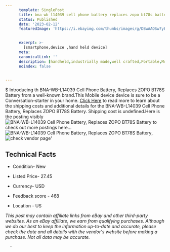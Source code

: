 ```yaml
---
      template: SinglePost
      title: bna wb l14039 cell phone battery replaces zopo bt78s battery
      status: Published
      date: '2023-02-12'
      featuredImage: 'https://i.ebayimg.com/thumbs/images/g/DBwAAOSw7yBjxGfk/s-l225.jpg'
       

      excerpt: >-
        [smartphone,device ,hand held device]
      meta:
      canonicalLink: ''
      description: [handheld,industrially made,well crafted,Portable,Mobile,Compact,Convenient,Lightweight,Maneuverable,Man-portable,Miniature,Carriable,Hand-held,Light,Holdable,Transportable,Mobile device,Pocket-sized,On-the-go,Wireless,Cordless,Compact size,Convenient size, smartphone,device ,hand held device]
      noindex: false
      

---
```

$
      Introducing th BNA-WB-L14039 Cell Phone Battery, Replaces ZOPO BT78S Battery from a well-known brand.This Mobile device device  is sure to be a Conversation-starter in your home. [Click Here](https://www.ebay.com/itm/364112485737?hash=item54c6cb9d69%3Ag%3ADBwAAOSw7yBjxGfk&mkevt=1&mkcid=1&mkrid=711-53200-19255-0&campid=%253CePNCampaignId%253E&customid=%253CreferenceId%253E&toolid=10049) to read more to learn about the shipping costs and additional details for the BNA-WB-L14039 Cell Phone Battery, Replaces ZOPO BT78S Battery. Shipping cost is undefined.Here is the posting visibly ![BNA-WB-L14039 Cell Phone Battery, Replaces ZOPO BT78S Battery](https://i.ebayimg.com/thumbs/images/g/DBwAAOSw7yBjxGfk/s-l225.jpg) to check out more postings here... ![BNA-WB-L14039 Cell Phone Battery, Replaces ZOPO BT78S Battery](https://i.ebayimg.com/images/g/DBwAAOSw7yBjxGfk/s-l1200.jpg), ![check vendor page](https://origin-galleryplus.ebayimg.com/ws/web/364112485737_2_0_1/225x225.jpg,https://origin-galleryplus.ebayimg.com/ws/web/364112485737_3_0_1/225x225.jpg,https://origin-galleryplus.ebayimg.com/ws/web/364112485737_4_0_1/225x225.jpg,https://origin-galleryplus.ebayimg.com/ws/web/364112485737_5_0_1/225x225.jpg)'

      

 ## Technical Facts 



     
      

 - Condition- New 


      

 - Listed Price- 27.45 


      

 - Currency- USD 


      

 - Feedback score - 468 


      

 - Location - US 


      
      

 *_This post may contain affiliate links from eBay and other third-party websites. As an eBay affiliate, we earn from qualifying purchases. Although we do our best to keep the information up-to-date and accurate, please check the date and all details with the vendor's website before making a purchase. Not all data may be accurate._*




      -
